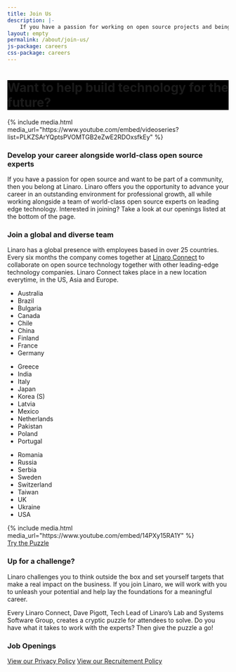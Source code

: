```yaml
---
title: Join Us
description: |-
    If you have a passion for working on open source projects and being part of a community then you belong at Linaro. Linaro offers its employees the opportunity to work with leading edge technology and the latest hardware.
layout: empty
permalink: /about/join-us/
js-package: careers
css-package: careers
---
```

<div class="carousel slide carousel-fade" data-ride="carousel">
    <div class="carousel-inner" role="listbox">
        <div style="background: url(/assets/images/content/careers-image-1.jpg) no-repeat center center fixed;"
         class="lazyload item active">
        </div>
        <div style="background: url(/assets/images/content/yvr18-group-photo.jpg) no-repeat center center fixed;" 
        class="lazyload item">
        </div>
        <div style="background: url(/assets/images/content/careers-image-3.jpg) no-repeat center center fixed;" 
        class="lazyload item">
        </div>
        <div style="background: url(/assets/images/content/careers-image-4.jpg) no-repeat center center fixed;" 
        class="lazyload item">
        </div>
    </div>
</div>
<div class="container-fluid" id="why-join-container" style="background-color: black;">
<div class="row overlay padded-row" id="why-join">
    <div class="container text-center">
        <h1 class="fly center-block">Want to help build technology for the future?</h1>
    </div>
</div>
</div>
<div class="container-fluid" id="content-container">
    <div class="row" id="careers-welcome">
        <div class="col-sm-6 no-padding video-col">
            <div class="media-block">
                <div class="fly">
                {% include media.html media_url="https://www.youtube.com/embed/videoseries?list=PLKZSArYQptsPVOMTGB2eZwE2RDOxsfkEy" %}
                </div>
            </div>
        </div>
        <div class="col-sm-6 text-col">
            <div class="text-block fly">
            <h3>Develop your career alongside world-class open source experts</h3>
                <p class="responsive-text fly">
                    If you have a passion for open source and want to be part of a community, then you belong at Linaro. Linaro offers you the opportunity to advance your career in an outstanding environment for professional growth, all while working alongside a team of world-class open source experts on leading edge technology. Interested in joining? Take a look at our openings listed at the bottom of the page.
                </p>
            </div>
        </div>
    </div>
    <div class="row" id="careers-about">
            <div class="col-sm-6">
                <h3 class="text-center">Join a global and diverse team</h3>
                <p class="responsive-text fly">
                Linaro has a global presence with employees based in over 25 countries. Every six months the company comes together at <a href="https://connect.linaro.org">Linaro Connect</a> to collaborate on open source technology together with other leading-edge technology companies. Linaro Connect takes place in a new location everytime, in the US, Asia and Europe.
                </p>
            <div class="col-xs-12 col-sm-4 hidden-xs">
                <ul class="list-group fly show-block">
                    <li class="list-group-item">Australia</li>
                    <li class="list-group-item">Brazil</li>
                    <li class="list-group-item">Bulgaria</li>
                    <li class="list-group-item">Canada</li>
                    <li class="list-group-item">Chile</li>
                    <li class="list-group-item">China</li>
                    <li class="list-group-item">Finland</li>
                    <li class="list-group-item">France</li>
                    <li class="list-group-item">Germany</li>
                </ul>
            </div>
            <div class="col-xs-12 col-sm-4 hidden-xs">
                <ul class="list-group fly show-block">
                    <li class="list-group-item">Greece</li>
                    <li class="list-group-item">India</li>
                    <li class="list-group-item">Italy</li>
                    <li class="list-group-item">Japan</li>
                    <li class="list-group-item">Korea (S)</li>
                    <li class="list-group-item">Latvia</li>
                    <li class="list-group-item">Mexico</li>
                    <li class="list-group-item">Netherlands</li>
                    <li class="list-group-item">Pakistan</li>
                    <li class="list-group-item">Poland</li>
                    <li class="list-group-item">Portugal</li>
                </ul>
            </div>
            <div class="col-xs-12 col-sm-4 hidden-xs">
                <ul class="list-group fly show-block">
                    <li class="list-group-item">Romania</li>
                    <li class="list-group-item">Russia</li>
                    <li class="list-group-item">Serbia</li>
                    <li class="list-group-item">Sweden</li>
                    <li class="list-group-item">Switzerland</li>
                    <li class="list-group-item">Taiwan</li>
                    <li class="list-group-item">UK</li>
                    <li class="list-group-item">Ukraine</li>
                    <li class="list-group-item">USA</li>
                </ul>
            </div>
        </div>
         <div class="col-sm-6 no-padding video-col">
            <div class="media-block">
                <div class="fly">
                {% include media.html media_url="https://www.youtube.com/embed/14PXy15RA1Y" %}
                </div>
            </div>
        </div>
    </div>
    <div class="row" id="careers-learning">
        <div class="col-sm-6 no-padding video-col">
            <div class="media-block puzzle" style="background-image:url(/assets/images/content/careers-puzzle-image.jpg)">
                <div class="fly text-center">
                    <a href="https://docs.google.com/forms/d/e/1FAIpQLSdFvYa337ydUd3HwWHVyectrStanNJgCdZjdnQk9Krui7LWxg/viewform" 
                    class="btn btn-careers fly">Try the Puzzle</a>
                </div>
            </div>
        </div>
        <div class="col-sm-6 text-col">
            <div class="text-block">
            <h3>Up for a challenge?</h3>
                <p class="responsive-text fly">
                    Linaro challenges you to think outside the box and set yourself targets that make a real impact on the business. If you join Linaro, we will work with you to unleash your potential and help lay the foundations for a meaningful career.
                </p>
                <p class="responsive-text fly">
                    Every Linaro Connect, Dave Pigott, Tech Lead of Linaro’s Lab and Systems Software Group, creates a cryptic puzzle for attendees to solve. Do you have what it takes to work with the experts? Then give the puzzle a go!
                </p>
            </div>
        </div>
    </div>
    <div class="row padded-row" id="careers">
        <div class="container">
            <div class="col-xs-12 text-center no-padding">
            <h3 >Job Openings</h3>
            <script type="text/javascript" id="rbox-loader-script">
            _rbox = { host_protocol:document.location.protocol, ready:function(cb){this.onready=cb;} }; 
            (function(d, e) {
                var s, t, i, src=['/static/client-src-served/widget/8477/rbox_api.js', '/static/client-src-served/widget/8477/rbox_impl.js'];
                t = d.getElementsByTagName(e); t=t[t.length - 1];
                for(i=0; i<src.length; i++) {
                    s = d.createElement(e); s.src = _rbox.host_protocol + '//w.recruiterbox.com' + src[i];
                    t.parentNode.insertBefore(s, t.nextSibling);
                }})(document, 'script');
            </script>
            </div>
            <div class="col-xs-12 text-center">
                <a href="/assets/downloads/careers-privacy-policy.pdf" class="btn btn-xs btn-careers">View our Privacy Policy</a>
                <a href="/assets/downloads/Recruitment-and-SelectionPolicyProcedure.pdf" class="btn btn-xs btn-careers">View our Recruitement Policy</a>
            </div>
        </div><!--Container END-->
    </div><!--Row END-->
</div><!--Fluid Container END-->